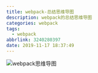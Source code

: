 ```yaml
---
title: webpack-总结思维导图
description: webpack的总结思维导图
categories: webpack
tags:
  - webpack
abbrlink: 3240280397
date: 2019-11-17 18:37:49
---
```


![webpack思维导图](http://img.chensenran.top/1573987030927.jpg)